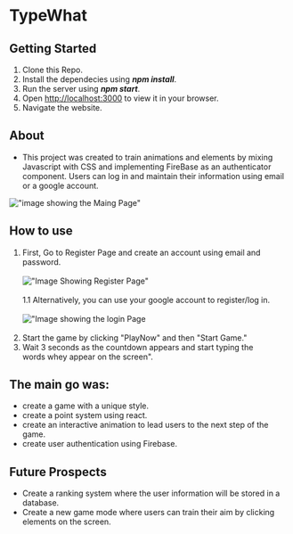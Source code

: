 # TypeWhat

## Getting Started

1. Clone this Repo.
2. Install the dependecies using **_npm install_**.
3. Run the server using **_npm start_**.
4. Open [http://localhost:3000](http://localhost:3000) to view it in your browser.
5. Navigate the website.

## About

- This project was created to train animations and elements by mixing Javascript with CSS and implementing FireBase as an authenticator component. Users can log in and maintain their information using email or a google account.

!["image showing the Maing Page"](https://github.com/JohnBorges52/GuessWhat/blob/master/guesswhat-front/public/typeWhat.jpg)


## How to use

1. First, Go to Register Page and create an account using email and password.<br/><br/>
!["Image Showing Register Page"](https://github.com/JohnBorges52/GuessWhat/blob/master/guesswhat-front/public/typeWhatRegisterPage.jpg)<br/><br/>
1.1 Alternatively, you can use your google account to register/log in.<br/><br/>
!["Image showing the login Page](https://github.com/JohnBorges52/GuessWhat/blob/master/guesswhat-front/public/typeWhatLoginPage.jpg)<br/><br/>
2. Start the game by clicking "PlayNow" and then "Start Game."
3. Wait 3 seconds as the countdown appears and start typing the words whey appear on the screen".


## The main go was:

- create a game with a unique style.
- create a point system using react.
- create an interactive animation to lead users to the next step of the game.
- create user authentication using Firebase.

## Future Prospects

- Create a ranking system where the user information will be stored in a database.
- Create a new game mode where users can train their aim by clicking elements on the screen.
